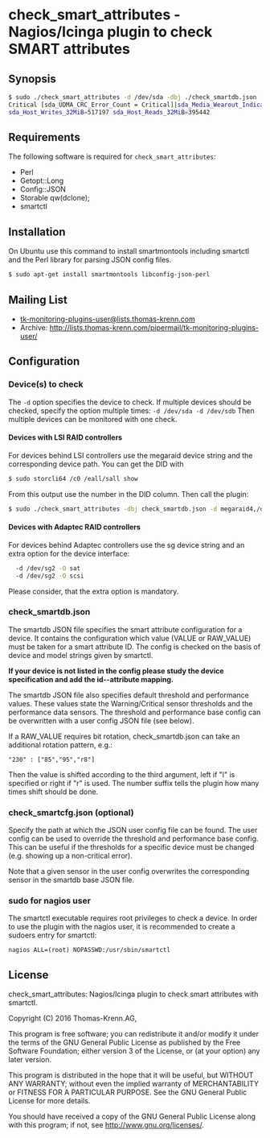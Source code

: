 # check_smart_attributes - Nagios/Icinga plugin to check SMART attributes

## Synopsis

```bash
$ sudo ./check_smart_attributes -d /dev/sda -dbj ./check_smartdb.json
Critical [sda_UDMA_CRC_Error_Count = Critical]|sda_Media_Wearout_Indicator=097;16;6
sda_Host_Writes_32MiB=517197 sda_Host_Reads_32MiB=395442
```

## Requirements
The following software is required for `check_smart_attributes`:
* Perl
 * Getopt::Long
 * Config::JSON
 * Storable qw(dclone);
* smartctl

## Installation
On Ubuntu use this command to install smartmontools including smartctl and the
Perl library for parsing JSON config files.

```bash
$ sudo apt-get install smartmontools libconfig-json-perl
```


## Mailing List
* tk-monitoring-plugins-user@lists.thomas-krenn.com
* Archive: http://lists.thomas-krenn.com/pipermail/tk-monitoring-plugins-user/

## Configuration

### Device(s) to check
The `-d` option specifies the device to check. If multiple devices should be
checked, specify the option multiple times: `-d /dev/sda -d /dev/sdb`
Then multiple devices can be monitored with one check.

#### Devices with LSI RAID controllers
For devices behind LSI controllers use the megaraid device string and the
corresponding device path. You can get the DID with
```bash
$ sudo storcli64 /c0 /eall/sall show
```
From this output use the number in the DID column. Then call the plugin:
```bash
$ sudo ./check_smart_attributes -dbj check_smartdb.json -d megaraid4,/dev/sda
```

#### Devices with Adaptec RAID controllers
For devices behind Adaptec controllers use the sg device string and an extra
option for the device interface:
```bash
  -d /dev/sg2 -O sat
  -d /dev/sg2 -O scsi
```
Please consider, that the extra option is mandatory.

### check_smartdb.json
The smartdb JSON file specifies the smart attribute configuration for a device.
It contains the configuration which value (VALUE or RAW_VALUE) must be taken for
a smart attribute ID. The config is checked on the basis of device and model
strings given by smartctl.

__If your device is not listed in the config please
study the device specification and add the id--attribute mapping.__

The smartdb JSON file also specifies default threshold and performance values.
These values state the Warning/Critical sensor thresholds and the performance
data sensors. The threshold and performance base config can be overwritten with
a user config JSON file (see below).

If a RAW_VALUE requires bit rotation, check_smartdb.json can take an additional
rotation pattern, e.g.:

```"230" : ["85","95","r8"]```

Then the value is shifted according to the third argument, left if "l" is
specified or right if "r" is used. The number suffix tells the plugin how many
times shift should be done.

### check_smartcfg.json (optional)
Specify the path at which the JSON user config file can be found.
The user config can be used to override the threshold and performance base
config. This can be useful if the thresholds for a specific device must
be changed (e.g. showing up a non-critical error).

Note that a given sensor in the user config overwrites the corresponding sensor
in the smartdb base JSON file.

### sudo for nagios user
The smartctl executable requires root privileges to check a device. In order to
use the plugin with the nagios user, it is recommended to create a sudoers entry
for smartctl:
```
nagios ALL=(root) NOPASSWD:/usr/sbin/smartctl
```

## License
check_smart_attributes: Nagios/Icinga plugin to check smart attributes with
smartctl.

Copyright (C) 2016 Thomas-Krenn.AG,

This program is free software; you can redistribute it and/or modify it under
the terms of the GNU General Public License as published by the Free Software
Foundation; either version 3 of the License, or (at your option) any later
version.

This program is distributed in the hope that it will be useful, but WITHOUT
ANY WARRANTY; without even the implied warranty of MERCHANTABILITY or FITNESS
FOR A PARTICULAR PURPOSE. See the GNU General Public License for more
details.

You should have received a copy of the GNU General Public License along with
this program; if not, see <http://www.gnu.org/licenses/>.
